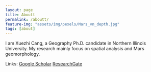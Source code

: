 ```yaml
---
layout: page
title: Aboutt
permalink: /aboutt/
feature-img: "assets/img/pexels/Mars_vn_depth.jpg"
tags: [about]
---
```


I am Xuezhi Cang, a Geography Ph.D. candidate in Northern Illinois University.
My research mainly focus on spatial analysis and Mars geomorphology.

Links: [Google Scholar](https://scholar.google.com/citations?user=a3OHfGUAAAAJ&hl=en)    [ResearchGate](https://www.researchgate.net/profile/Xuezhi_Cang)
